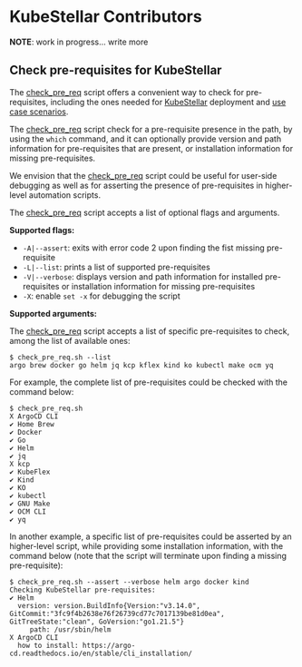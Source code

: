 # KubeStellar Contributors

**NOTE**: work in progress... write more

## Check pre-requisites for KubeStellar

The [check_pre_req](../../../hack/check_pre_req.sh) script offers a convenient way to check for pre-requisites, including the ones needed for [KubeStellar](./pre-reqs.md) deployment and [use case scenarios](./examples.md).

The [check_pre_req](../../../hack/check_pre_req.sh) script check for a pre-requisite presence in the path, by using the `which` command, and it can optionally provide version and path information for pre-requisites that are present, or installation information for missing pre-requisites.

We envision that the [check_pre_req](../../../hack/check_pre_req.sh) script could be useful for user-side debugging as well as for asserting the presence of pre-requisites in higher-level automation scripts.

The [check_pre_req](../../../hack/check_pre_req.sh) script accepts a list of optional flags and arguments.

**Supported flags:**

- `-A|--assert`: exits with error code 2 upon finding the fist missing pre-requisite
- `-L|--list`: prints a list of supported pre-requisites
- `-V|--verbose`: displays version and path information for installed pre-requisites or installation information for missing pre-requisites
- `-X`: enable `set -x` for debugging the script

**Supported arguments:**

The [check_pre_req](../../../hack/check_pre_req.sh) script accepts a list of specific pre-requisites to check, among the list of available ones:

```shell
$ check_pre_req.sh --list
argo brew docker go helm jq kcp kflex kind ko kubectl make ocm yq
```

For example, the complete list of pre-requisites could be checked with the command below:

```shell
$ check_pre_req.sh
X ArgoCD CLI
✔ Home Brew
✔ Docker
✔ Go
✔ Helm
✔ jq
X kcp
✔ KubeFlex
✔ Kind
✔ KO
✔ kubectl
✔ GNU Make
✔ OCM CLI
✔ yq
```

In another example, a specific list of pre-requisites could be asserted by an higher-level script, while providing some installation information, with the command below (note that the script will terminate upon finding a missing pre-requisite):

```shell
$ check_pre_req.sh --assert --verbose helm argo docker kind
Checking KubeStellar pre-requisites:
✔ Helm
  version: version.BuildInfo{Version:"v3.14.0", GitCommit:"3fc9f4b2638e76f26739cd77c7017139be81d0ea", GitTreeState:"clean", GoVersion:"go1.21.5"}
     path: /usr/sbin/helm
X ArgoCD CLI
  how to install: https://argo-cd.readthedocs.io/en/stable/cli_installation/
```
